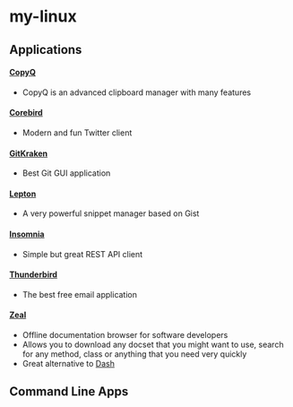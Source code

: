 # my-linux

## Applications

#### [CopyQ](https://hluk.github.io/CopyQ/)

- CopyQ is an advanced clipboard manager with many features

#### [Corebird](https://corebird.baedert.org/)

- Modern and fun Twitter client

#### [GitKraken](https://www.gitkraken.com/)

- Best Git GUI application

#### [Lepton](https://github.com/hackjutsu/Lepton)

-  A very powerful snippet manager based on Gist

#### [Insomnia](https://insomnia.rest/)

- Simple but great REST API client

#### [Thunderbird](https://www.mozilla.org/en-US/thunderbird/)

- The best free email application

#### [Zeal](https://zealdocs.org/)

- Offline documentation browser for software developers 
- Allows you to download any docset that you might want to use, search for any method, class or anything that you need very quickly 
- Great alternative to [Dash](https://kapeli.com/dash)

## Command Line Apps
